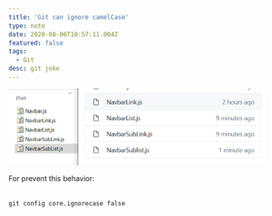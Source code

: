 ```yaml
---
title: 'Git can ignore camelCase'
type: note
date: 2020-08-06T10:57:11.004Z
featured: false
tags:
  - Git
desc: git joke
---
```


![ignoring](./image_2020-08-06_22-10-02.png)

For prevent this behavior:

<code>
git config core.ignorecase false
</code>
